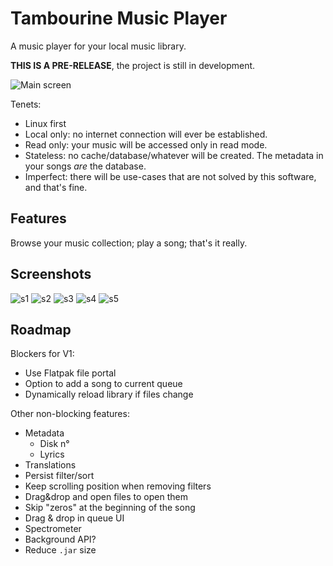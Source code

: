 # Tambourine Music Player

A music player for your local music library.

**THIS IS A PRE-RELEASE**, the project is still in development.

![Main screen](https://raw.githubusercontent.com/MMarco94/tambourine-music-player/main/screenshots/s1.png)

Tenets:

- Linux first
- Local only: no internet connection will ever be established.
- Read only: your music will be accessed only in read mode.
- Stateless: no cache/database/whatever will be created. The metadata in your songs _are_ the database.
- Imperfect: there will be use-cases that are not solved by this software, and that's fine.

## Features

Browse your music collection; play a song; that's it really.

## Screenshots

![s1](https://raw.githubusercontent.com/MMarco94/tambourine-music-player/main/screenshots/s1.png)
![s2](https://raw.githubusercontent.com/MMarco94/tambourine-music-player/main/screenshots/s2.png)
![s3](https://raw.githubusercontent.com/MMarco94/tambourine-music-player/main/screenshots/s3.png)
![s4](https://raw.githubusercontent.com/MMarco94/tambourine-music-player/main/screenshots/s4.png)
![s5](https://raw.githubusercontent.com/MMarco94/tambourine-music-player/main/screenshots/s5.png)

## Roadmap

Blockers for V1:
 - Use Flatpak file portal
 - Option to add a song to current queue
 - Dynamically reload library if files change

Other non-blocking features:
- Metadata
  - Disk n°
  - Lyrics
- Translations
- Persist filter/sort
- Keep scrolling position when removing filters
- Drag&drop and open files to open them
- Skip "zeros" at the beginning of the song
- Drag & drop in queue UI
- Spectrometer
- Background API?
- Reduce `.jar` size
